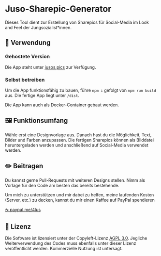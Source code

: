 # Juso-Sharepic-Generator

Dieses Tool dient zur Erstellung von Sharepics für Social-Media im Look and Feel der Jungsozialist\*innen.

## 📱 Verwendung

### Gehostete Version

Die App steht unter [jusos.pics](https://jusos.pics) zur Verfügung.

### Selbst betreiben

Um die App funktionsfähig zu bauen, führe
`npm i`
gefolgt von
`npm run build`
aus. Die fertige App liegt unter `/dist`.

Die App kann auch als Docker-Container gebaut werden.

## 🖼️ Funktionsumfang

Wähle erst eine Designvorlage aus. Danach hast du die Möglichkeit, Text, Bilder und Farben anzupassen. Die fertigen Sharepics können als Bilddatei heruntergeladen werden und anschließend auf Social-Media verwendet werden.

## ✏️ Beitragen

Du kannst gerne Pull-Requests mit weiteren Designs stellen. Nimm als Vorlage für den Code am besten das bereits bestehende.

Um mich zu unterstützen und mir dabei zu helfen, meine laufenden Kosten (Server, etc.) zu decken, kannst du mir einen Kaffee auf PayPal spendieren

[☕ paypal.me/4lus](https://paypal.me)

## 📜 Lizenz

Die Software ist lizensiert unter der Copyleft-Lizenz [AGPL 3.0](https://www.gnu.org/licenses/agpl-3.0.de.html). Jegliche Weiterverwendung des Codes muss ebenfalls unter dieser Lizenz veröffentlicht werden. Kommerzielle Nutzung ist untersagt.
